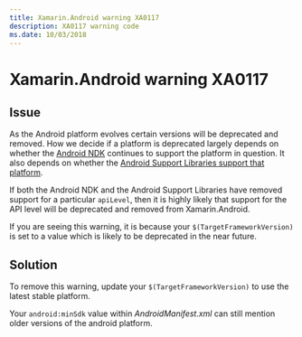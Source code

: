 ```yaml
---
title: Xamarin.Android warning XA0117
description: XA0117 warning code
ms.date: 10/03/2018
---
```

# Xamarin.Android warning XA0117

## Issue

As the Android platform evolves certain versions will be deprecated and
removed. How we decide if a platform is deprecated largely depends on whether
the [Android NDK][ndk] continues to support the platform in question.
It also depends on whether the
[Android Support Libraries support that platform][support].

If both the Android NDK and the Android Support Libraries have removed support
for a particular `apiLevel`, then it is highly likely that support for the
API level will be deprecated and removed from Xamarin.Android.

If you are seeing this warning, it is because your `$(TargetFrameworkVersion)`
is set to a value which is likely to be deprecated in the near future.

## Solution

To remove this warning, update your `$(TargetFrameworkVersion)` to use
the latest stable platform.

Your `android:minSdk` value within *AndroidManifest.xml* can still mention
older versions of the android platform.


[ndk]: https://developer.android.com/ndk/downloads/revision_history
[support]: https://developer.android.com/distribute/best-practices/develop/target-sdk


